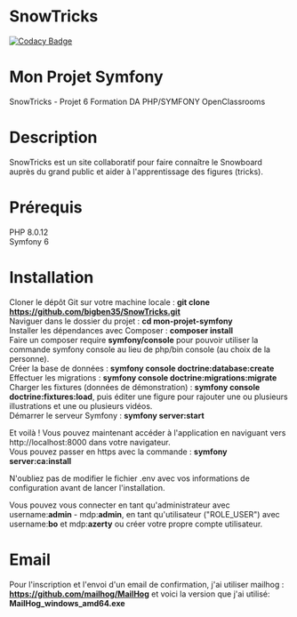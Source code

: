 # SnowTricks

[![Codacy Badge](https://app.codacy.com/project/badge/Grade/0f656d90e0354bca9fc9f1163b0eb103)](https://app.codacy.com/gh/bigben35/SnowTricks/dashboard?utm_source=gh&utm_medium=referral&utm_content=&utm_campaign=Badge_grade)

# Mon Projet Symfony 
SnowTricks - Projet 6 Formation DA PHP/SYMFONY OpenClassrooms

# Description
SnowTricks est un site collaboratif pour faire connaître le Snowboard auprès du grand public et aider à l'apprentissage des figures (tricks).

# Prérequis
PHP 8.0.12  
Symfony 6

# Installation
Cloner le dépôt Git sur votre machine locale : **git clone https://github.com/bigben35/SnowTricks.git**   
Naviguer dans le dossier du projet : **cd mon-projet-symfony**   
Installer les dépendances avec Composer : **composer install**    
Faire un composer require **symfony/console** pour pouvoir utiliser la commande symfony console au lieu de php/bin console (au choix de la personne).    
Créer la base de données : **symfony console doctrine:database:create**      
Effectuer les migrations : **symfony console doctrine:migrations:migrate**     
Charger les fixtures (données de démonstration) : **symfony console doctrine:fixtures:load**, puis éditer une figure pour rajouter une ou plusieurs illustrations et une ou plusieurs vidéos.   
Démarrer le serveur Symfony : **symfony server:start**    

Et voilà ! Vous pouvez maintenant accéder à l'application en naviguant vers http://localhost:8000 dans votre navigateur.  
Vous pouvez passer en https avec la commande : **symfony server:ca:install**

N'oubliez pas de modifier le fichier .env avec vos informations de configuration avant de lancer l'installation.

Vous pouvez vous connecter en tant qu'administrateur avec username:**admin** -  mdp:**admin**, en tant qu'utilisateur ("ROLE_USER") avec username:**bo** et mdp:**azerty** ou créer votre propre compte utilisateur. 

# Email
Pour l'inscription et l'envoi d'un email de confirmation, j'ai utiliser mailhog : **https://github.com/mailhog/MailHog** et voici la version que j'ai utilisé: **MailHog_windows_amd64.exe**  
 


